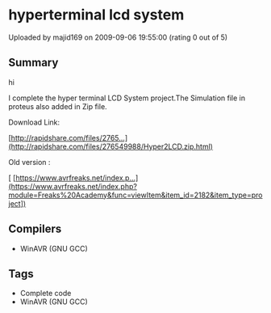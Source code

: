 # hyperterminal lcd system

Uploaded by majid169 on 2009-09-06 19:55:00 (rating 0 out of 5)

## Summary

hi 


I complete the hyper terminal LCD System project.The Simulation file in proteus also added in Zip file.


Download Link:  

[http://rapidshare.com/files/2765...](http://rapidshare.com/files/276549988/Hyper2LCD.zip.html)


Old version :


[ [https://www.avrfreaks.net/index.p...](https://www.avrfreaks.net/index.php?module=Freaks%20Academy&func=viewItem&item_id=2182&item_type=project])

## Compilers

- WinAVR (GNU GCC)

## Tags

- Complete code
- WinAVR (GNU GCC)

